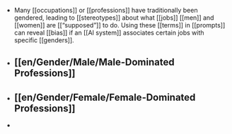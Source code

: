 - Many [[occupations]] or [[professions]] have traditionally been gendered, leading to [[stereotypes]] about what [[jobs]] [[men]] and [[women]] are [[“supposed”]] to do. Using these [[terms]] in [[prompts]] can reveal [[bias]] if an [[AI system]] associates certain jobs with specific [[genders]].
- ## [[en/Gender/Male/Male-Dominated Professions]]
- ## [[en/Gender/Female/Female-Dominated Professions]]
-